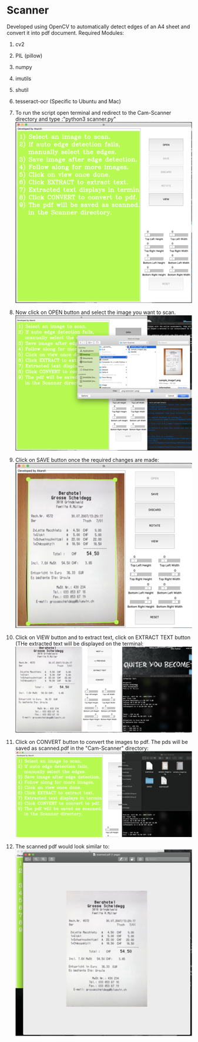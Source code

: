 # Scanner
Developed using OpenCV to automatically detect edges of an A4 sheet and convert it into pdf document.
Required Modules:
  1) cv2
  2) PIL (pillow)
  3) numpy
  4) imutils
  5) shutil
  6) tesseract-ocr (Specific to Ubuntu and Mac)
  
 1) To run the script open terminal and redirect to the Cam-Scanner directory and type :"python3 scanner.py"
 ![](Screenshots/ss1.png)
 
 2) Now click on OPEN button and select the image you want to scan.
 ![](Screenshots/ss2.png)
 
 3) Click on SAVE button once the required changes are made:
 ![](Screenshots/ss3.png)
 
 4) Click on VIEW button and to extract text, click on EXTRACT TEXT button (THe extracted text will be displayed on the terminal:
 ![](Screenshots/ss4.png)
 
 5) Click on CONVERT button to convert the images to pdf. The pds will be saved as scanned.pdf in the "Cam-Scanner" directory:
 ![](Screenshots/ss5.png)
 
 6) The scanned pdf would look similar to:
 ![](Screenshots/ss6.png)
 
 
